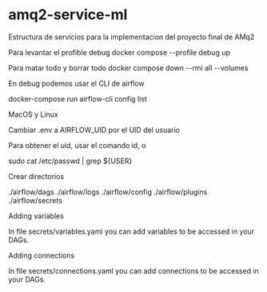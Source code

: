 # amq2-service-ml
 Estructura de servicios para la implementacion del proyecto final de AMq2

Para levantar el profible debug
docker compose --profile debug up

Para matar todo y borrar todo
 docker compose down --rmi all --volumes

En debug podemos usar el CLI de airflow

docker-compose run airflow-cli config list      


MacOS y Linux

Cambiar .env a AIRFLOW_UID por el UID del usuario

Para obtener el uid, usar el comando id, o 

sudo cat /etc/passwd | grep ${USER}

Crear directorios

./airflow/dags
./airflow/logs
./airflow/config
./airflow/plugins
./airflow/secrets


Adding variables

In file secrets/variables.yaml you can add variables to be accessed in your DAGs.

Adding connections

In file secrets/connections.yaml you can add connections to be accessed in your DAGs.